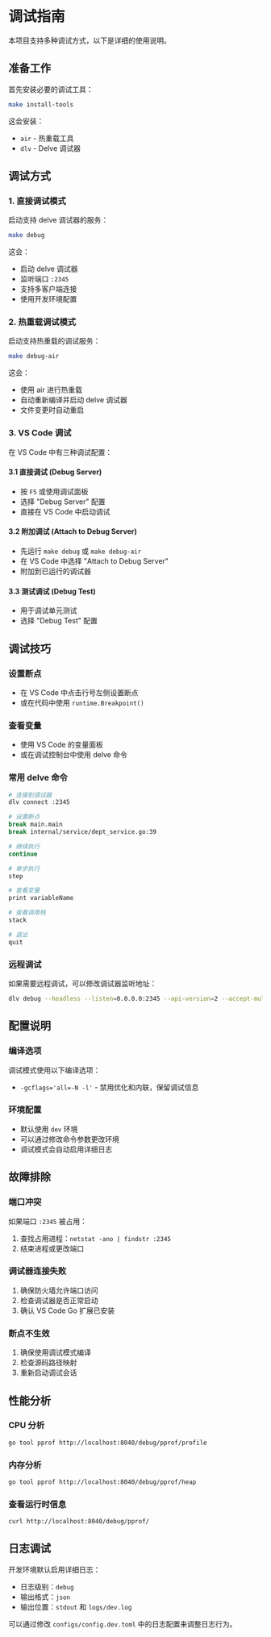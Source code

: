 # 调试指南

本项目支持多种调试方式，以下是详细的使用说明。

## 准备工作

首先安装必要的调试工具：

```bash
make install-tools
```

这会安装：

- `air` - 热重载工具
- `dlv` - Delve 调试器

## 调试方式

### 1. 直接调试模式

启动支持 delve 调试器的服务：

```bash
make debug
```

这会：

- 启动 delve 调试器
- 监听端口 `:2345`
- 支持多客户端连接
- 使用开发环境配置

### 2. 热重载调试模式

启动支持热重载的调试服务：

```bash
make debug-air
```

这会：

- 使用 air 进行热重载
- 自动重新编译并启动 delve 调试器
- 文件变更时自动重启

### 3. VS Code 调试

在 VS Code 中有三种调试配置：

#### 3.1 直接调试 (Debug Server)

- 按 `F5` 或使用调试面板
- 选择 "Debug Server" 配置
- 直接在 VS Code 中启动调试

#### 3.2 附加调试 (Attach to Debug Server)

- 先运行 `make debug` 或 `make debug-air`
- 在 VS Code 中选择 "Attach to Debug Server"
- 附加到已运行的调试器

#### 3.3 测试调试 (Debug Test)

- 用于调试单元测试
- 选择 "Debug Test" 配置

## 调试技巧

### 设置断点

- 在 VS Code 中点击行号左侧设置断点
- 或在代码中使用 `runtime.Breakpoint()`

### 查看变量

- 使用 VS Code 的变量面板
- 或在调试控制台中使用 delve 命令

### 常用 delve 命令

```bash
# 连接到调试器
dlv connect :2345

# 设置断点
break main.main
break internal/service/dept_service.go:39

# 继续执行
continue

# 单步执行
step

# 查看变量
print variableName

# 查看调用栈
stack

# 退出
quit
```

### 远程调试

如果需要远程调试，可以修改调试器监听地址：

```bash
dlv debug --headless --listen=0.0.0.0:2345 --api-version=2 --accept-multiclient -- start -c configs -e dev
```

## 配置说明

### 编译选项

调试模式使用以下编译选项：

- `-gcflags='all=-N -l'` - 禁用优化和内联，保留调试信息

### 环境配置

- 默认使用 `dev` 环境
- 可以通过修改命令参数更改环境
- 调试模式会自动启用详细日志

## 故障排除

### 端口冲突

如果端口 `:2345` 被占用：

1. 查找占用进程：`netstat -ano | findstr :2345`
2. 结束进程或更改端口

### 调试器连接失败

1. 确保防火墙允许端口访问
2. 检查调试器是否正常启动
3. 确认 VS Code Go 扩展已安装

### 断点不生效

1. 确保使用调试模式编译
2. 检查源码路径映射
3. 重新启动调试会话

## 性能分析

### CPU 分析

```bash
go tool pprof http://localhost:8040/debug/pprof/profile
```

### 内存分析

```bash
go tool pprof http://localhost:8040/debug/pprof/heap
```

### 查看运行时信息

```bash
curl http://localhost:8040/debug/pprof/
```

## 日志调试

开发环境默认启用详细日志：

- 日志级别：`debug`
- 输出格式：`json`
- 输出位置：`stdout` 和 `logs/dev.log`

可以通过修改 `configs/config.dev.toml` 中的日志配置来调整日志行为。

